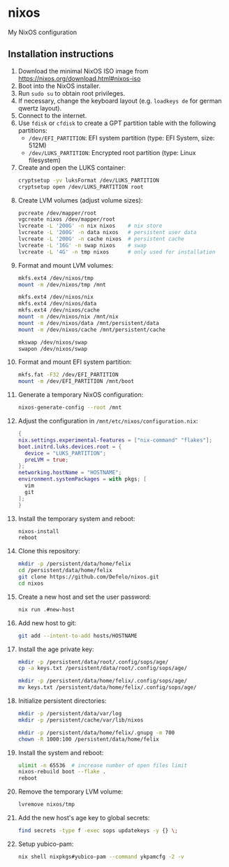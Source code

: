 # nixos
My NixOS configuration

## Installation instructions
1. Download the minimal NixOS ISO image from https://nixos.org/download.html#nixos-iso
2. Boot into the NixOS installer.
3. Run `sudo su` to obtain root privileges.
4. If necessary, change the keyboard layout (e.g. `loadkeys de` for german qwertz layout).
5. Connect to the internet.
6. Use `fdisk` or `cfdisk` to create a GPT partition table with the following partitions:
    - `/dev/EFI_PARTITION`: EFI system partition (type: EFI System, size: 512M)
    - `/dev/LUKS_PARTITION`: Encrypted root partition (type: Linux filesystem)
7. Create and open the LUKS container:
    ```bash
    cryptsetup -yv luksFormat /dev/LUKS_PARTITION
    cryptsetup open /dev/LUKS_PARTITION root
    ```
8. Create LVM volumes (adjust volume sizes):
    ```bash
    pvcreate /dev/mapper/root
    vgcreate nixos /dev/mapper/root
    lvcreate -L '200G' -n nix nixos    # nix store
    lvcreate -L '200G' -n data nixos   # persistent user data
    lvcreate -L '200G' -n cache nixos  # persistent cache
    lvcreate -L '16G' -n swap nixos    # swap
    lvcreate -L '4G' -n tmp nixos      # only used for installation
    ```
9. Format and mount LVM volumes:
    ```bash
    mkfs.ext4 /dev/nixos/tmp
    mount -m /dev/nixos/tmp /mnt

    mkfs.ext4 /dev/nixos/nix
    mkfs.ext4 /dev/nixos/data
    mkfs.ext4 /dev/nixos/cache
    mount -m /dev/nixos/nix /mnt/nix
    mount -m /dev/nixos/data /mnt/persistent/data
    mount -m /dev/nixos/cache /mnt/persistent/cache

    mkswap /dev/nixos/swap
    swapon /dev/nixos/swap
    ```
10. Format and mount EFI system partition:
    ```bash
    mkfs.fat -F32 /dev/EFI_PARTITION
    mount -m /dev/EFI_PARTITION /mnt/boot
    ```
11. Generate a temporary NixOS configuration:
    ```bash
    nixos-generate-config --root /mnt
    ```
12. Adjust the configuration in `/mnt/etc/nixos/configuration.nix`:
    ```nix
    {
    nix.settings.experimental-features = ["nix-command" "flakes"];
    boot.initrd.luks.devices.root = {
      device = "LUKS_PARTITION";
      preLVM = true;
    };
    networking.hostName = "HOSTNAME";
    environment.systemPackages = with pkgs; [
      vim
      git
    ];
    }
    ```
13. Install the temporary system and reboot:
    ```bash
    nixos-install
    reboot
    ```
14. Clone this repository:
    ```bash
    mkdir -p /persistent/data/home/felix
    cd /persistent/data/home/felix
    git clone https://github.com/Defelo/nixos.git
    cd nixos
    ```
15. Create a new host and set the user password:
    ```bash
    nix run .#new-host
    ```
16. Add new host to git:
    ```bash
    git add --intent-to-add hosts/HOSTNAME
    ```
17. Install the age private key:
    ```bash
    mkdir -p /persistent/data/root/.config/sops/age/
    cp -a keys.txt /persistent/data/root/.config/sops/age/

    mkdir -p /persistent/data/home/felix/.config/sops/age/
    mv keys.txt /persistent/data/home/felix/.config/sops/age/
    ```
18. Initialize persistent directories:
    ```bash
    mkdir -p /persistent/data/var/log
    mkdir -p /persistent/cache/var/lib/nixos

    mkdir -p /persistent/data/home/felix/.gnupg -m 700
    chown -R 1000:100 /persistent/data/home/felix
    ```
19. Install the system and reboot:
    ```bash
    ulimit -n 65536  # increase number of open files limit
    nixos-rebuild boot --flake .
    reboot
    ```
20. Remove the temporary LVM volume:
    ```bash
    lvremove nixos/tmp
    ```
21. Add the new host's age key to global secrets:
    ```bash
    find secrets -type f -exec sops updatekeys -y {} \;
    ```
22. Setup yubico-pam:
    ```bash
    nix shell nixpkgs#yubico-pam --command ykpamcfg -2 -v
    ```
